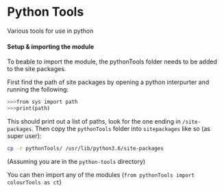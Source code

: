 # Python Tools
Various tools for use in python


#### Setup & importing the module
To beable to import the module, the pythonTools folder needs to be added to the site packages.

First find the path of site packages by opening a python interpurter and running the following:
```bash
>>>from sys import path
>>>print(path)
```
This should print out a list of paths, look for the one ending in `/site-packages`.
Then copy the `pythonTools` folder into `sitepackages` like so (as super user):
```bash
cp -r pythonTools/ /usr/lib/python3.6/site-packages
```

(Assuming you are in the `python-tools` directory)

You can then import any of the modules (`from pythonTools import colourTools as ct`)


